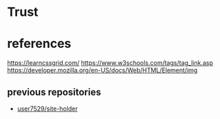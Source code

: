 # Trust

# references
https://learncssgrid.com/
https://www.w3schools.com/tags/tag_link.asp
https://developer.mozilla.org/en-US/docs/Web/HTML/Element/img

## previous repositories
- [user7529/site-holder](https://github.com/user7529/site-holder)
